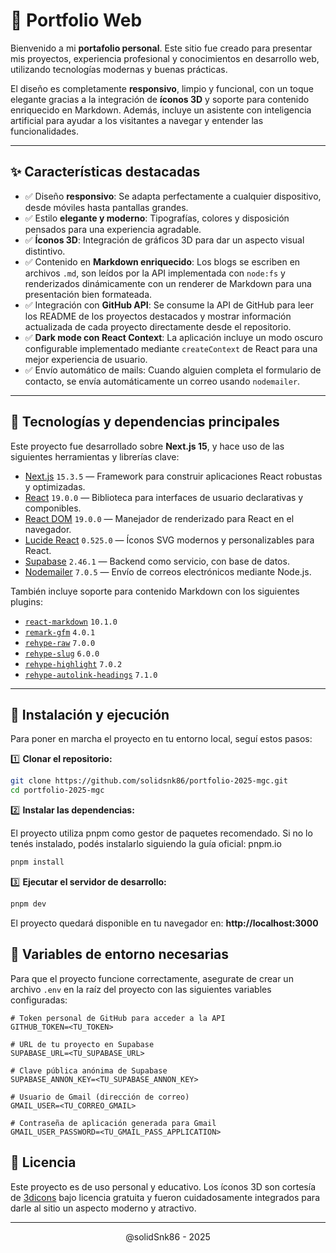 # 📁 Portfolio Web

Bienvenido a mi **portafolio personal**. Este sitio fue creado para presentar mis proyectos, experiencia profesional y conocimientos en desarrollo web, utilizando tecnologías modernas y buenas prácticas.

El diseño es completamente **responsivo**, limpio y funcional, con un toque elegante gracias a la integración de **íconos 3D** y soporte para contenido enriquecido en Markdown. Además, incluye un asistente con inteligencia artificial para ayudar a los visitantes a navegar y entender las funcionalidades.

---

## ✨ Características destacadas

- ✅ Diseño **responsivo**: Se adapta perfectamente a cualquier dispositivo, desde móviles hasta pantallas grandes.
- ✅ Estilo **elegante y moderno**: Tipografías, colores y disposición pensados para una experiencia agradable.
- ✅ **Íconos 3D**: Integración de gráficos 3D para dar un aspecto visual distintivo.
- ✅ Contenido en **Markdown enriquecido**: Los blogs se escriben en archivos `.md`, son leídos por la API implementada con `node:fs` y renderizados dinámicamente con un renderer de Markdown para una presentación bien formateada.
- ✅ Integración con **GitHub API**: Se consume la API de GitHub para leer los README de los proyectos destacados y mostrar información actualizada de cada proyecto directamente desde el repositorio.
- ✅ **Dark mode con React Context**: La aplicación incluye un modo oscuro configurable implementado mediante `createContext` de React para una mejor experiencia de usuario.
- ✅ Envío automático de mails: Cuando alguien completa el formulario de contacto, se envía automáticamente un correo usando `nodemailer`.

---

## 🚀 Tecnologías y dependencias principales

Este proyecto fue desarrollado sobre **Next.js 15**, y hace uso de las siguientes herramientas y librerías clave:

- [Next.js](https://nextjs.org/) `15.3.5` — Framework para construir aplicaciones React robustas y optimizadas.
- [React](https://reactjs.org/) `19.0.0` — Biblioteca para interfaces de usuario declarativas y componibles.
- [React DOM](https://react.dev/) `19.0.0` — Manejador de renderizado para React en el navegador.
- [Lucide React](https://lucide.dev/) `0.525.0` — Íconos SVG modernos y personalizables para React.
- [Supabase](https://supabase.com/) `2.46.1` — Backend como servicio, con base de datos.
- [Nodemailer](https://nodemailer.com/) `7.0.5` — Envío de correos electrónicos mediante Node.js.

También incluye soporte para contenido Markdown con los siguientes plugins:

- [`react-markdown`](https://github.com/remarkjs/react-markdown) `10.1.0`
- [`remark-gfm`](https://github.com/remarkjs/remark-gfm) `4.0.1`
- [`rehype-raw`](https://github.com/rehypejs/rehype-raw) `7.0.0`
- [`rehype-slug`](https://github.com/rehypejs/rehype-slug) `6.0.0`
- [`rehype-highlight`](https://github.com/rehypejs/rehype-highlight) `7.0.2`
- [`rehype-autolink-headings`](https://github.com/rehypejs/rehype-autolink-headings) `7.1.0`

---

## 📄 Instalación y ejecución

Para poner en marcha el proyecto en tu entorno local, seguí estos pasos:

1️⃣ **Clonar el repositorio:**

```bash
git clone https://github.com/solidsnk86/portfolio-2025-mgc.git
cd portfolio-2025-mgc
```

2️⃣ **Instalar las dependencias:**

El proyecto utiliza pnpm como gestor de paquetes recomendado. Si no lo tenés instalado, podés instalarlo siguiendo la guía oficial: pnpm.io

```bash
pnpm install
```

3️⃣ **Ejecutar el servidor de desarrollo:**

```bash
pnpm dev
```

El proyecto quedará disponible en tu navegador en: <strong>http://localhost:3000</strong>

## 🔐 Variables de entorno necesarias

Para que el proyecto funcione correctamente, asegurate de crear un archivo `.env` en la raíz del proyecto con las siguientes variables configuradas:

```env
# Token personal de GitHub para acceder a la API
GITHUB_TOKEN=<TU_TOKEN>

# URL de tu proyecto en Supabase
SUPABASE_URL=<TU_SUPABASE_URL>

# Clave pública anónima de Supabase
SUPABASE_ANNON_KEY=<TU_SUPABASE_ANNON_KEY>

# Usuario de Gmail (dirección de correo)
GMAIL_USER=<TU_CORREO_GMAIL>

# Contraseña de aplicación generada para Gmail
GMAIL_USER_PASSWORD=<TU_GMAIL_PASS_APPLICATION>
```

## 📝 Licencia

Este proyecto es de uso personal y educativo.
Los íconos 3D son cortesía de [3dicons](https://3dicons.co/) bajo licencia gratuita y fueron cuidadosamente integrados para darle al sitio un aspecto moderno y atractivo.

---

<div align="center">
@solidSnk86 - 2025
</div>